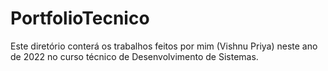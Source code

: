 # PortfolioTecnico
Este diretório conterá os trabalhos feitos por mim (Vishnu Priya) neste ano de 2022 no curso técnico de Desenvolvimento de Sistemas. 
